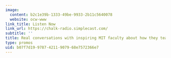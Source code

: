 ```yaml
---
image:
  content: b2c1e39b-1333-49be-9933-2b11c5640078
  website: ocw-www
link_title: Listen Now
link_url: https://chalk-radio.simplecast.com/
subtitle: ''
title: Real conversations with inspiring MIT faculty about how they teach.
type: promos
uid: b07f7d19-9787-4211-9079-68e7572366e7
---
```

